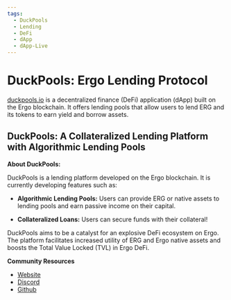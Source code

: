 ```yaml
---
tags:
  - DuckPools
  - Lending
  - DeFi
  - dApp
  - dApp-Live
---
```


# DuckPools: Ergo Lending Protocol

[duckpools.io](https://duckpools.io/) is a decentralized finance (DeFi) application (dApp) built on the Ergo blockchain. It offers lending pools that allow users to lend ERG and its tokens to earn yield and borrow assets.

## DuckPools: A Collateralized Lending Platform with Algorithmic Lending Pools

**About DuckPools:**

DuckPools is a lending platform developed on the Ergo blockchain. It is currently developing features such as:

- **Algorithmic Lending Pools:** Users can provide ERG or native assets to lending pools and earn passive income on their capital.

- **Collateralized Loans:** Users can secure funds with their collateral!

DuckPools aims to be a catalyst for an explosive DeFi ecosystem on Ergo. The platform facilitates increased utility of ERG and Ergo native assets and boosts the Total Value Locked (TVL) in Ergo DeFi.

**Community Resources**

- [Website](https://duckpools.io)
- [Discord](https://discord.gg/znRMge8kQm)
- [Github](https://github.com/duckpools)
